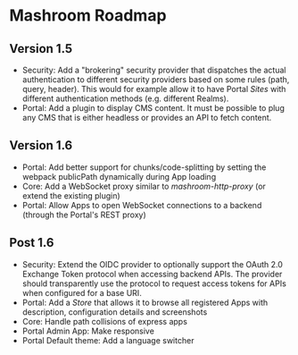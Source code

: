
# Mashroom Roadmap

## Version 1.5

 * Security: Add a "brokering" security provider that dispatches the actual authentication to different security providers
   based on some rules (path, query, header). This would for example allow it to have Portal *Sites* with different
   authentication methods (e.g. different Realms).
 * Portal: Add a plugin to display CMS content. It must be possible to plug any CMS that is either headless
   or provides an API to fetch content.

## Version 1.6

 * Portal: Add better support for chunks/code-splitting by setting the webpack publicPath dynamically during App loading
 * Core: Add a WebSocket proxy similar to *mashroom-http-proxy* (or extend the existing plugin)
 * Portal: Allow Apps to open WebSocket connections to a backend (through the Portal's REST proxy)

## Post 1.6

 * Security: Extend the OIDC provider to optionally support the OAuth 2.0 Exchange Token protocol when accessing backend APIs.
   The provider should transparently use the protocol to request access tokens for APIs when configured for a base URI.
 * Portal: Add a *Store* that allows it to browse all registered Apps with description, configuration details and screenshots
 * Core: Handle path collisions of express apps
 * Portal Admin App: Make responsive
 * Portal Default theme: Add a language switcher
